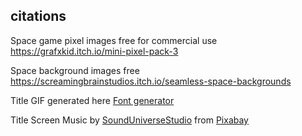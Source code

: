 ## citations

Space game pixel images free for commercial use https://grafxkid.itch.io/mini-pixel-pack-3

Space background images free https://screamingbrainstudios.itch.io/seamless-space-backgrounds

Title GIF generated here <a href="https://www.textstudio.com/">Font generator</a>

Title Screen Music by <a href="https://pixabay.com/users/sounduniversestudio-43016639/?utm_source=link-attribution&utm_medium=referral&utm_campaign=music&utm_content=211547">SoundUniverseStudio</a> from <a href="https://pixabay.com/music//?utm_source=link-attribution&utm_medium=referral&utm_campaign=music&utm_content=211547">Pixabay</a>
